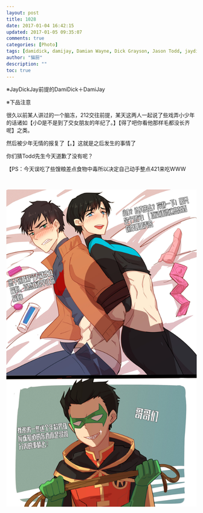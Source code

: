 ```yaml
---
layout: post
title: 1028
date: 2017-01-04 16:42:15
updated: 2017-01-05 09:35:07
comments: true
categories: [Photo]
tags: [damidick, damijay, Damian Wayne, Dick Grayson, Jason Todd, jaydick, dickjay]
author: "猫厨"
description: ""
toc: true
---
```


<p>※JayDickJay前提的DamiDick＋DamiJay </p> 
<p>※下品注意</p> 
<p>很久以前某人讲过的一个脑冻，212交往前提，某天这两人一起说了些戏弄小少年的话诸如【小D是不是到了交女朋友的年纪了。】【得了吧你看他那样毛都没长齐呢】之类。</p> 
<p>然后被少年无情的报复了【。】这就是之后发生的事情了</p> 
<p>你们猜Todd先生今天道歉了没有呢？</p> 
<p>【PS：今天误吃了些馊粮差点食物中毒所以决定自己动手整点421来吃WWW</p> 
<p><br /></p>

![](https://raw.githubusercontent.com/alicewish/meowchain247/master/img_cVZNdzJtQk9JV2ZPK0JJTWFoOUd3K2c1K0pyRmxPNzVkelZiTnYyZDVKL0hvcVI0dnJjUU1BPT0.jpg)